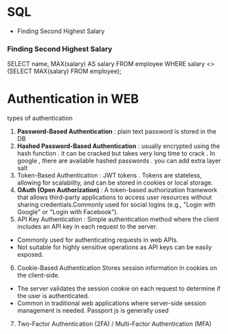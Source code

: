 # SQL

- Finding Second Highest Salary

### Finding Second Highest Salary

SELECT name, MAX(salary) AS salary
FROM employee
WHERE salary <> (SELECT MAX(salary)
FROM employee);

# Authentication in WEB

types of authentication

1. **Password-Based Authentication** : plain text password is stored in the DB
2. **Hashed Password-Based Authentication** : usually encrypted using the hash function . it can be cracked but takes very long time to crack . In google , there are available hashed passwords . you can add extra layer salt
3. Token-Based Authentication : JWT tokens . Tokens are stateless, allowing for scalability, and can be stored in cookies or local storage.
4. **OAuth (Open Authorization)** : A token-based authorization framework that allows third-party applications to access user resources without sharing credentials.Commonly used for social logins (e.g., "Login with Google" or "Login with Facebook").
5. API Key Authentication : Simple authentication method where the client includes an API key in each request to the server.

- Commonly used for authenticating requests in web APIs.
- Not suitable for highly sensitive operations as API keys can be easily exposed.

6. Cookie-Based Authentication
   Stores session information in cookies on the client-side.

- The server validates the session cookie on each request to determine if the user is authenticated.
- Common in traditional web applications where server-side session management is needed.
  Passport js is generally used

7. Two-Factor Authentication (2FA) / Multi-Factor Authentication (MFA)
